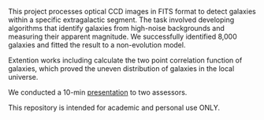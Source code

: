 This project processes optical CCD images in FITS format to detect galaxies within a specific extragalactic segment. The task involved developing algorithms that identify galaxies from high-noise backgrounds and measuring their apparent magnitude. We successfully identified 8,000 galaxies and fitted the result to a non-evolution model.

Extention works including calculate the two point correlation function of galaxies, which proved the uneven distribution of galaxies in the local universe.

We conducted a 10-min [presentation](https://github.com/ZZZiyao/Year-3-Lab-cycle-1-Astronomical-image-processing/blob/main/Lab1_astroimage.pptx) to two assessors.

This repository is intended for academic and personal use ONLY. 
